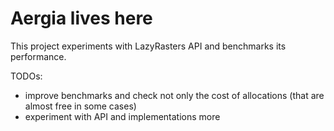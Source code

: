 # Aergia lives here

This project experiments with LazyRasters API and benchmarks its performance.

TODOs: 
  - improve benchmarks and check not only the cost of allocations (that are almost free in some cases)
  - experiment with API and implementations more
